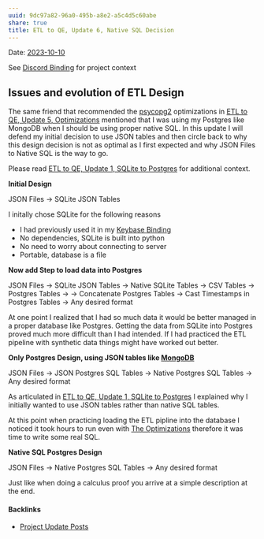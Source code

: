 ```yaml
---
uuid: 9dc97a82-96a0-495b-a8e2-a5c4d5c60abe
share: true
title: ETL to QE, Update 6, Native SQL Decision
---
```

Date: [2023-10-10](/2023-10-10)

See [Discord Binding](/1c376bfd-75ef-4c0d-9e23-3680653de55f) for project context
## Issues and evolution of ETL Design

The same friend that recommended the [psycopg2](/3fab38a4-8d02-49ff-b524-db359affb04f) optimizations in [ETL to QE, Update 5, Optimizations](/88cd3a9e-9156-4482-aaa5-2bb8eeebca0d) mentioned that I was using my Postgres like MongoDB when I should be using proper native SQL. In this update I will defend my initial decision to use JSON tables and then circle back to why this design decision is not as optimal as I first expected and why JSON Files to Native SQL is the way to go.

Please read [ETL to QE, Update 1, SQLite to Postgres](/adf51542-a86b-437b-8542-9ef82c41d7a2) for additional context.

**Initial Design**

JSON Files -> SQLite JSON Tables

I initally chose SQLite for the following reasons

* I had previously used it in my [Keybase Binding](/3ff1df10-10b8-4206-b9b2-3bbad4b748d5)
* No dependencies, SQLite is built into python
* No need to worry about connecting to server
* Portable, database is a file

**Now add Step to load data into Postgres**

JSON Files -> SQLite JSON Tables -> Native SQLite Tables -> CSV Tables -> Postgres Tables -> -> Concatenate Postgres Tables -> Cast Timestamps in Postgres Tables  -> Any desired format

At one point I realized that I had so much data it would be better managed in a proper database like Postgres. Getting the data from SQLite into Postgres proved much more difficult than I had intended. If I had practiced the ETL pipeline with synthetic data things might have worked out better.

**Only Postgres Design, using JSON tables like [MongoDB](/a00e584f-0e98-40a4-b1c3-853f62315317)**

JSON Files -> JSON Postgres SQL Tables -> Native Postgres SQL Tables -> Any desired format

As articulated in [ETL to QE, Update 1, SQLite to Postgres](/adf51542-a86b-437b-8542-9ef82c41d7a2) I explained why I initially wanted to use JSON tables rather than native SQL tables. 

At this point when practicing loading the ETL pipline into the database I noticed it took hours to run even with [The Optimizations](/88cd3a9e-9156-4482-aaa5-2bb8eeebca0d) therefore it was time to write some real SQL.

**Native SQL Postgres Design**

JSON Files -> Native Postgres SQL Tables -> Any desired format

Just like when doing a calculus proof you arrive at a simple description at the end.

#### Backlinks

* [Project Update Posts](/4c45797f-8d43-4277-a5c1-de8df9aa7876)